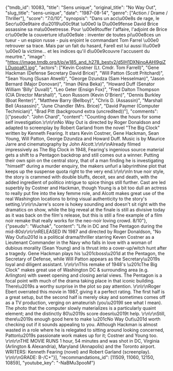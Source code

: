 {"tmdb_id": 10083, "title": "Sens unique", "original_title": "No Way Out", "slug_title": "sens-unique", "date": "1987-08-14", "genre": ["Action / Drame / Thriller"], "score": "7.0/10", "synopsis": "Dans un acc\u00e8s de rage, le Secr\u00e9taire d\u2019\u00c9tat \u00e0 la D\u00e9fense David Brice assassine sa ma\u00eetresse. Pour \u00e9touffer l'affaire, l'adjoint de Brice cr\u00e9e la couverture id\u00e9ale : inventer de toutes pi\u00e8ces un tueur - un espion russe - puis enjoint le commandant Tom Farrel \u00e0 retrouver sa trace. Mais par un fait du hasard, Farell est lui aussi li\u00e9 \u00e0 la victime... et les indices qu'il d\u00e9couvre l'accusent du meurtre.", "image": "https://image.tmdb.org/t/p/w185_and_h278_bestv2/d5IH1DXNinoAAHl9gjZLDuqoaK1.jpg", "actors": ["Kevin Costner (Lt. Cmdr. Tom Farrell)", "Gene Hackman (Defense Secretary David Brice)", "Will Patton (Scott Pritchard)", "Sean Young (Susan Atwell)", "George Dzundza (Sam Hesselman)", "Jason Bernard (Major Donovan)", "Iman (Nina Beka)", "Howard Duff (Senator William 'Billy' Duvall)", "Leo Geter (Ensign Fox)", "Fred Dalton Thompson (CIA Director Marshall)", "Leon Russom (Kevin O'Brien)", "Dennis Burkley (Boat Renter)", "Matthew Barry (Bellboy)", "Chris D. (Assassin)", "Marshall Bell (Assassin)", "June Chandler (Mrs. Brice)", "David Paymer (Computer Technician)", "Brad Pitt (background extra (uncredited))"], "comments": [{"pseudo": "John Chard", "content": "Counting down the hours for some self investigation.\r\n\r\nNo Way Out is directed by Roger Donaldson and adapted to screenplay by Robert Garland from the novel \"The Big Clock\" written by Kenneth Fearing. It stars Kevin Costner, Gene Hackman, Sean Young, Will Patton, George Dzundza and Howard Duff. Music is by Maurice Jarre and cinematography by John Alcott.\r\n\r\nAlready filmed impressively as The Big Clock in 1948, Fearing's ingenious source material gets a shift to a Pentagon backdrop and still comes out a winner. Putting their own spin on the central story, that of a man finding he is investigating \"himself\" during a murder enquiry, the makers unfurl a labyrinthine plot that keeps up the suspense quota right to the very end.\r\n\r\nIn true noir style, the story is crammed with double bluffs, deceit, sex and death, with the added ingredient of politico intrigue to spice things still further. Cast are led superbly by Costner and Hackman, though Young is a bit too dull an actress to really put fire into the key femme role, and Alcott makes great use of the real Washington locations to bring visual authenticity to the story's setting.\r\n\r\nJarre's score is hokey sounding and doesn't sit right with the dramatics on show, while the big reveal at the finale is still as divisive today as it was back on the film's release, but this is still a fine example of a film noir remake that really works for the neo-noir loving crowd. 8/10"}, {"pseudo": "Wuchak", "content": "Life in DC and The Pentagon during the mid-80s\r\n\r\nRELEASED IN 1987 and directed by Roger Donaldson, \"No Way Out\u201d is a political drama/thriller starring Keven Costner as a Lieutenant Commander in the Navy who falls in love with a woman of dubious morality (Sean Young) and is thrust into a cover-up/witch hunt after a tragedy. Gene Hackman plays his \u201cboss\u201d at the Pentagon, the Secretary of Defense, while Will Patton appears as the Secretary\u2019s loyal and diligent assistant. \r\n\r\nThis remake of 1948's \u201cThe Big Clock\" makes great use of Washington DC & surrounding area (e.g. Arlington) with sweet opening and closing aerial views. The Pentagon is a focal point with much of the drama taking place in that iconic building. There\u2019s a worthy surprise in the plot so pay attention.    \r\n\r\nRoger Ebert overrated this movie in 1987, giving it a perfect rating. The first half is a great setup, but the second half is merely okay and sometimes comes off as a TV production, verging on amateurish (you\u2019ll see what I mean). The photo that the computer slowly materializes is a particularly quaint element; and the distinctly 80\u2019s score doesn\u2019t help. \r\n\r\nStill, there\u2019s enough good here to make \u201cNo Way Out\u201d worth checking out if it sounds appealing to you. Although Hackman is almost wasted in a role where he is relegated to sitting around looking concerned, Patton\u2019s passionate work makes up for it; Costner and Young too.   \r\n\r\nTHE MOVIE RUNS 1 hour, 54 minutes and was shot in DC, Virginia (Arlington & Alexandria), Maryland (Annapolis) and the Toronto airport. WRITERS: Kenneth Fearing (novel) and Robert Garland (screenplay). \r\n\r\nGRADE: B-/C+"}], "recommandations_id": [11509, 11060, 12150, 10859], "youtube_key": "-NaBMu3pooM"}